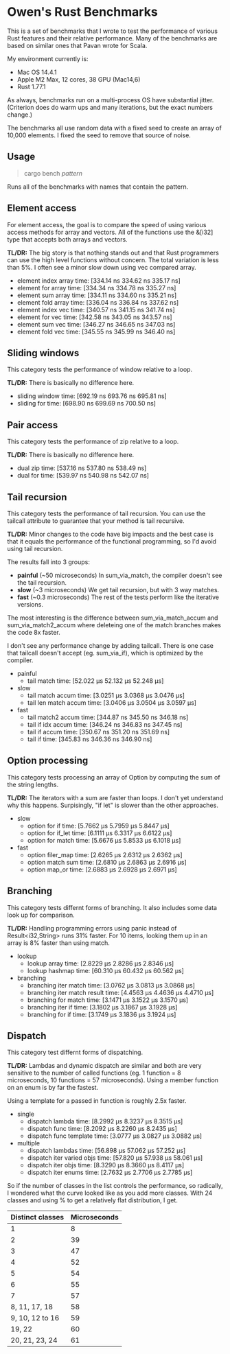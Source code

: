 # Owen's Rust Benchmarks

This is a set of benchmarks that I wrote to test the performance of
various Rust features and their relative performance. Many of the
benchmarks are based on similar ones that Pavan wrote for Scala.

My environment currently is:

* Mac OS 14.4.1
* Apple M2 Max, 12 cores, 38 GPU (Mac14,6)
* Rust 1.77.1

As always, benchmarks run on a multi-process OS have substantial
jitter. (Criterion does do warm ups and many iterations, but the
exact numbers change.)

The benchmarks all use random data with a fixed seed to create
an array of 10,000 elements. I fixed the seed to remove that
source of noise.

## Usage

> cargo bench *pattern*

Runs all of the benchmarks with names that contain the pattern.

## Element access

For element access, the goal is to compare the speed of using various
access methods for array and vectors. All of the functions use the
&[i32] type that accepts both arrays and vectors.

**TL/DR:** The big story is that nothing stands out and that Rust
programmers can use the high level functions without concern. The
total variation is less than 5%. I often see a minor slow down using
vec compared array.

* element index array     time:   [334.14 ns 334.62 ns 335.17 ns]
* element for array       time:   [334.34 ns 334.78 ns 335.27 ns]
* element sum array       time:   [334.11 ns 334.60 ns 335.21 ns]
* element fold array      time:   [336.04 ns 336.84 ns 337.62 ns]
* element index vec       time:   [340.57 ns 341.15 ns 341.74 ns]
* element for vec         time:   [342.58 ns 343.05 ns 343.57 ns]
* element sum vec         time:   [346.27 ns 346.65 ns 347.03 ns]
* element fold vec        time:   [345.55 ns 345.99 ns 346.40 ns]

## Sliding windows

This category tests the performance of window relative to a loop.

**TL/DR:** There is basically no difference here.

* sliding window          time:   [692.19 ns 693.76 ns 695.81 ns]
* sliding for             time:   [698.90 ns 699.69 ns 700.50 ns]

## Pair access

This category tests the performance of zip relative to a loop.

**TL/DR:** There is basically no difference here.

* dual zip                time:   [537.16 ns 537.80 ns 538.49 ns]
* dual for                time:   [539.97 ns 540.98 ns 542.07 ns]

## Tail recursion

This category tests the performance of tail recursion. You can
use the tailcall attribute to guarantee that your method is
tail recursive.

**TL/DR:** Minor changes to the code have big impacts and the best
case is that it equals the performance of the functional programming,
so I'd avoid using tail recursion.

The results fall into 3 groups:

* **painful** (~50 microseconds) In sum_via_match, the compiler doesn't see the tail recursion.
* **slow** (~3 microseconds) We get tail recursion, but with 3 way matches.
* **fast** (~0.3 microseconds) The rest of the tests perform like the iterative versions.

The most interesting is the difference between sum_via_match_accum and
sum_via_match2_accum where deleteing one of the match branches makes
the code 8x faster.

I don't see any performance change by adding tailcall. There is one
case that tailcall doesn't accept (eg. sum_via_if), which is optimized
by the compiler.

* painful
  * tail match              time:   [52.022 µs 52.132 µs 52.248 µs]
* slow
  * tail match accum        time:   [3.0251 µs 3.0368 µs 3.0476 µs]
  * tail len match accum    time:   [3.0406 µs 3.0504 µs 3.0597 µs]
* fast
  * tail match2 accum       time:   [344.87 ns 345.50 ns 346.18 ns]
  * tail if idx accum       time:   [346.24 ns 346.83 ns 347.45 ns]
  * tail if accum           time:   [350.67 ns 351.20 ns 351.69 ns]
  * tail if                 time:   [345.83 ns 346.36 ns 346.90 ns]

## Option processing

This category tests processing an array of Option<String> by computing
the sum of the string lengths.

**TL/DR:** The iterators with a sum are faster than loops. I don't yet
understand why this happens. Surpisingly, "if let" is slower than the
other approaches.

* slow
  * option for if           time:   [5.7662 µs 5.7959 µs 5.8447 µs]
  * option for if_let       time:   [6.1111 µs 6.3317 µs 6.6122 µs]
  * option for match        time:   [5.6676 µs 5.8533 µs 6.1018 µs]
* fast
  * option filer_map        time:   [2.6265 µs 2.6312 µs 2.6362 µs]
  * option match sum        time:   [2.6810 µs 2.6863 µs 2.6916 µs]
  * option map_or           time:   [2.6883 µs 2.6928 µs 2.6971 µs]

## Branching

This category tests differnt forms of branching. It also
includes some data look up for comparison.

**TL/DR:** Handling programming errors using panic instead of
Result<i32,String> runs 31% faster. For 10 items, looking them
up in an array is 8% faster than using match.

* lookup
  * lookup array            time:   [2.8229 µs 2.8286 µs 2.8346 µs]
  * lookup hashmap          time:   [60.310 µs 60.432 µs 60.562 µs]
* branching
  * branching iter match    time:   [3.0762 µs 3.0813 µs 3.0868 µs]
  * branching iter match result     time:   [4.4563 µs 4.4636 µs 4.4710 µs]
  * branching for match     time:   [3.1471 µs 3.1522 µs 3.1570 µs]
  * branching iter if       time:   [3.1802 µs 3.1867 µs 3.1928 µs]
  * branching for if        time:   [3.1749 µs 3.1836 µs 3.1924 µs]

## Dispatch

This category test differnt forms of dispatching.

**TL/DR:** Lambdas and dynamic dispatch are similar and both are very
sensitive to the number of called functions (eg. 1 function = 8
microseconds, 10 functions = 57 microseconds). Using a member function
on an enum is by far the fastest.

Using a template for a passed in function is roughly 2.5x faster.

* single
  * dispatch lambda         time:   [8.2992 µs 8.3237 µs 8.3515 µs]
  * dispatch func           time:   [8.2092 µs 8.2260 µs 8.2435 µs]
  * dispatch func template  time:   [3.0777 µs 3.0827 µs 3.0882 µs]
* multiple
  * dispatch lambdas        time:   [56.898 µs 57.062 µs 57.252 µs]
  * dispatch iter varied objs       time:   [57.820 µs 57.938 µs 58.061 µs]
  * dispatch iter objs      time:   [8.3290 µs 8.3660 µs 8.4117 µs]
  * dispatch iter enums     time:   [2.7632 µs 2.7706 µs 2.7785 µs]

So if the number of classes in the list controls the performance, so radically,
I wondered what the curve looked like as you add more classes. With 24 classes
and using % to get a relatively flat distribution, I get.

| Distinct classes | Microseconds |
| ---------------- | ------------ |
| 1                | 8            |
| 2                | 39           |
| 3                | 47           |
| 4                | 52           |
| 5                | 54           |
| 6                | 55           |
| 7                | 57           |
| 8, 11, 17, 18    | 58           |
| 9, 10, 12 to 16  | 59           |
| 19, 22           | 60           |
| 20, 21, 23, 24   | 61           |

